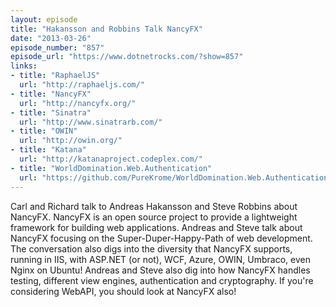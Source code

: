 ```yaml
---
layout: episode
title: "Hakansson and Robbins Talk NancyFX"
date: "2013-03-26"
episode_number: "857"
episode_url: "https://www.dotnetrocks.com/?show=857"
links:
- title: "RaphaelJS"
  url: "http://raphaeljs.com/"
- title: "NancyFX"
  url: "http://nancyfx.org/"
- title: "Sinatra"
  url: "http://www.sinatrarb.com/"
- title: "OWIN"
  url: "http://owin.org/"
- title: "Katana"
  url: "http://katanaproject.codeplex.com/"
- title: "WorldDomination.Web.Authentication"
  url: "https://github.com/PureKrome/WorldDomination.Web.Authentication"
---
```


Carl and Richard talk to Andreas Hakansson and Steve Robbins about NancyFX. NancyFX is an open source project to provide a lightweight framework for building web applications. Andreas and Steve talk about NancyFX focusing on the Super-Duper-Happy-Path of web development. The conversation also digs into the diversity that NancyFX supports, running in IIS, with ASP.NET (or not), WCF, Azure, OWIN, Umbraco, even Nginx on Ubuntu! Andreas and Steve also dig into how NancyFX handles testing, different view engines, authentication and cryptography. If you're considering WebAPI, you should look at NancyFX also!
